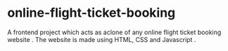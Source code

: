 # online-flight-ticket-booking
 A frontend project which acts as aclone of any online flight ticket booking website . The website is made using HTML, CSS and Javascript .

